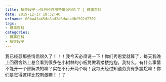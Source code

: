 ```yaml
---
title: 搞笑段子->我已经忍那些情侣很久了 | 糗事百科
date: 2019-12-17 18:32:40
urlname: 00ba4fa45dc8ad2a6dacadbf502d7702
tags: 
- 糗事百科
categories:
- 糗事百科
- 搞笑段子
---
```

我已经忍那些情侣很久了！！！我今天必须说一下！你们秀恩爱就算了，每天我晚上回宿舍路上总会看到很多在小树林的小板凳做着搂搂抱抱，我特么，有什么事情不能开一个房解决的嘛？实在不行开两个啊！我每天经过知道劳资有多尴尬嘛！你们是觉得这样比较刺激嘛！！？


